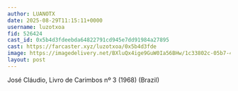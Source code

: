 ```yaml
---
author: LUANOTX
date: 2025-08-29T11:15:11+0000
username: luzotxoa
fid: 526424
cast_id: 0x5b4d3fdeebda64822791cd945e7dd91984a27895
cast: https://farcaster.xyz/luzotxoa/0x5b4d3fde
image: https://imagedelivery.net/BXluQx4ige9GuW0Ia56BHw/1c33802c-05b7-45c5-3171-1480ce5e6200/original
layout: post
---
```

José Cláudio, Livro de Carimbos nº 3 (1968) (Brazil)  

<img src='https://imagedelivery.net/BXluQx4ige9GuW0Ia56BHw/1c33802c-05b7-45c5-3171-1480ce5e6200/original' alt='' referrerpolicy='no-referrer'/>